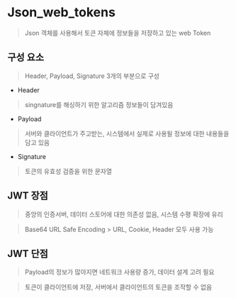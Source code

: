 Json_web_tokens
================

> Json 객체를 사용해서 토큰 자체에 정보들을 저장하고 있는 web Token


## 구성 요소

> Header, Payload, Signature 3개의 부분으로 구성

* Header 

> singnature를 해싱하기 위한 알고리즘 정보들이 담겨있음



* Payload

> 서버와 클라이언트가 주고받는, 시스템에서 실제로 사용될 정보에 대한 내용들을 담고 있음


* Signature

> 토큰의 유효성 검증을 위한 문자열


## JWT 장점

> 중앙의 인증서버, 데이터 스토어에 대한 의존성 없음, 시스템 수평 확장에 유리

> Base64 URL Safe Encoding > URL, Cookie, Header 모두 사용 가능



## JWT 단점

> Payload의 정보가 많아지면 네트워크 사용량 증가, 데이터 설계 고려 필요

> 토큰이 클라이언트에 저장, 서버에서 클라이언트의 토큰을 조작할 수 없음








